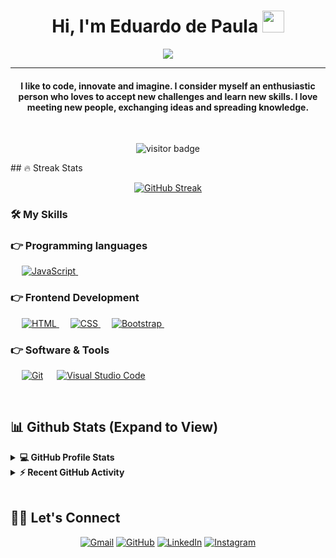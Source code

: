 <h1 align="center">Hi, I'm Eduardo de Paula <img src="https://media.giphy.com/media/hvRJCLFzcasrR4ia7z/giphy.gif" width="35"></h1>
<p align="center">
 <a href="https://github.com/DenverCoder1/readme-typing-svg"><img src="https://readme-typing-svg.herokuapp.com?lines=Computer+Science+Student;Web+Developer;Always%20learning%20new%20things&center=true&width=500&height=50&font=georgia"></a>
</p>
<hr/>
<h4 align="center">I like to code, innovate and imagine. I consider myself an enthusiastic person who loves to accept new challenges and learn new skills. I love meeting new people, exchanging ideas and spreading knowledge.</h4>
<br>
<p align="center"><img src="https://visitor-badge.laobi.icu/badge?page_id=duibarr.duibarr&left_text=Profile%20Visitors" alt="visitor badge"/></p>
## 🔥 Streak Stats

<div align="center">

[![GitHub Streak](https://github-readme-streak-stats.herokuapp.com?user=duibarr&theme=algolia&date_format=M%20j%5B%2C%20Y%5D)](https://git.io/streak-stats)
</div>

### 🛠️ My Skills

### 👉 Programming languages

<p align="left"> 

  &emsp;
  <a href="https://developer.mozilla.org/en-US/docs/Web/JavaScript" target="_blank"> 
     <img alt="JavaScript" src="https://img.shields.io/badge/JavaScript%20-%23F7DF1E.svg?logo=javascript&logoColor=black">
   </a>
&emsp; 
</p>

### 👉 Frontend Development

<p align="left"> 
  &emsp; 
  <a href="https://www.w3.org/html/" target="_blank"> 
   <img alt="HTML" src="https://img.shields.io/badge/HTML5%20-%23E34F26.svg?logo=html5&logoColor=white">
  </a>   
  &emsp;
  <a href="https://www.w3schools.com/css/" target="_blank">
    <img alt="CSS" src="https://img.shields.io/badge/CSS%20-%231572B6.svg?logo=css3&logoColor=white">
  </a> 
   &emsp;
  <a href="https://getbootstrap.com" target="_blank"> 
    <img alt="Bootstrap" src="https://img.shields.io/badge/Bootstrap-%23563D7C.svg?style=flat&logo=bootstrap&logoColor=white"/>
  </a>
&emsp; 
</p>

<!-- ### 👉 Databases & Cloud Hosting

<p align="left">
  &emsp;
    <a href="https://www.mysql.com/"><img alt="MySQL" src="https://img.shields.io/badge/MySQL-00000F?style=flat&logo=mysql&logoColor=white"></a>
  &emsp;
    <a href="https://www.sqlite.org/"><img alt="SQLite" src ="https://img.shields.io/badge/SQLite-07405E?style=flat&logo=sqlite&logoColor=white"/></a>
  &emsp;
    <a href="https://www.github.com"><img alt="GitHub Pages" src="https://img.shields.io/badge/GitHub%20Pages-%23327FC7.svg?style=flat&logo=github&logoColor=white"></a>
  &emsp;
    <a href="https://www.heroku.com/"><img alt="Heroku" src="https://img.shields.io/badge/Heroku%20-%23430098.svg?logo=heroku&logoColor=white"></a>  
  &emsp;
    <a href="https://firebase.google.com/"><img alt="Firebase" src ="https://img.shields.io/badge/Firebase-ffca28?style=flate&logo=firebase&logoColor=black"></a>
 &emsp; 
</p> -->

### 👉 Software & Tools

<p>
  &emsp;
    <a href="#"><img alt="Git" src="https://img.shields.io/badge/Git%20-%23F05033.svg?logo=git&logoColor=white"></a>
  &emsp;
    <a href="#"><img alt="Visual Studio Code" src="https://img.shields.io/badge/Visual%20Studio%20Code-0078d7.svg?logo=visual-studio-code&logoColor=white"></a>
  &emsp; 
</p>

<br/>

## 📊 Github Stats (Expand to View)

<details> 
  <summary><b>💻 GitHub Profile Stats</b></summary>
  <br/>
  <p align="center">
    <a href="https://github.com/Candida18"><img align="center" src="https://github-readme-stats.vercel.app/api?username=duibarr&show_icons=true&locale=en&theme=algolia" alt="candida18" height="192px"/></a>
	</p>
	<p  align="center">
	  <img src="https://github-readme-stats.vercel.app/api/top-langs?username=duibarr&show_icons=true&locale=en&layout=compact&theme=algolia" alt="candida18" height="192px"/>
	</p>
  <br/>
  <b>Note:</b> Top languages is only a metric of the languages my public code consists of and doesn't reflect experience or skill level.
  </p>
</details>

<details>
  <summary><b>⚡ Recent GitHub Activity</b></summary>
  <br/>
   <a href="https://github.com/duibarr"><img alt="Eduardo's Activity Graph" src="https://activity-graph.herokuapp.com/graph?username=duibarr&custom_title=Eduardo%20Ibarr's%20Contribution%20Graph&theme=react-dark" /></a>
  <br/>

</details>

<br/>

## 🙋‍♀️ Let's Connect

<p align="center">
	<a href="mailto:eduardoibarr56@gmail.com"><img src="https://img.icons8.com/bubbles/50/000000/gmail.png" alt="Gmail"/></a>
	<a href="https://github.com/duibarr"><img src="https://img.icons8.com/bubbles/50/000000/github.png" alt="GitHub"/></a>
 	<a href="https://linkedin.com/in/eduardo-ibarr"><img src="https://img.icons8.com/bubbles/50/000000/linkedin.png" alt="LinkedIn"/></a>
	<a href="https://instagram.com/duibarr"><img src="https://img.icons8.com/bubbles/50/000000/instagram.png" alt="Instagram"/></a>
</p>
